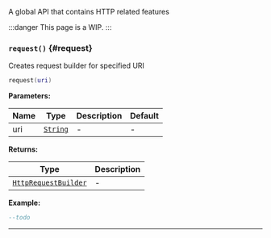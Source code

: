 A global API that contains HTTP related features

:::danger
This page is a WIP.
:::

### <code>request()</code> \{#request}

Creates request builder for specified URI

```lua
request(uri)
```

**Parameters:**

| Name | Type                                            | Description | Default |
| ---- | ----------------------------------------------- | ----------- | ------- |
| uri  | <code>[String](/tutorials/types/Strings)</code> | -           | -       |

**Returns:**

| Type                                                               | Description |
| ------------------------------------------------------------------ | ----------- |
| <code>[HttpRequestBuilder](/globals/Net/HttpRequestBuilder)</code> | -           |

**Example:**

```lua
--todo
```

---
